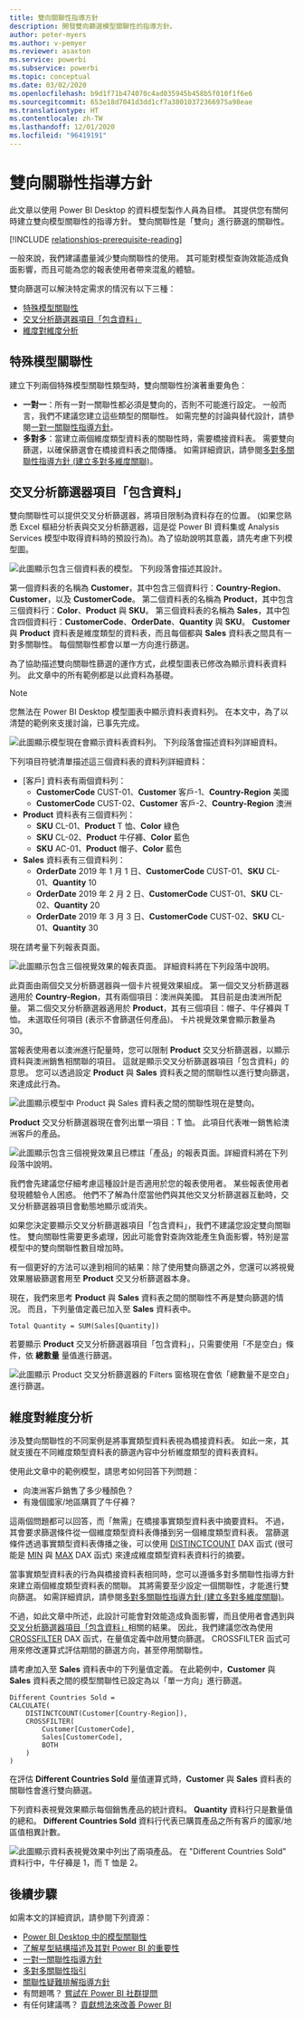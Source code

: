 ```yaml
---
title: 雙向關聯性指導方針
description: 開發雙向篩選模型關聯性的指導方針。
author: peter-myers
ms.author: v-pemyer
ms.reviewer: asaxton
ms.service: powerbi
ms.subservice: powerbi
ms.topic: conceptual
ms.date: 03/02/2020
ms.openlocfilehash: b9d1f71b474070c4ad035945b458b5f010f1f6e6
ms.sourcegitcommit: 653e18d7041d3dd1cf7a38010372366975a98eae
ms.translationtype: HT
ms.contentlocale: zh-TW
ms.lasthandoff: 12/01/2020
ms.locfileid: "96419191"
---
```

# <a name="bi-directional-relationship-guidance"></a>雙向關聯性指導方針

此文章以使用 Power BI Desktop 的資料模型製作人員為目標。 其提供您有關何時建立雙向模型關聯性的指導方針。 雙向關聯性是「雙向」進行篩選的關聯性。

[!INCLUDE [relationships-prerequisite-reading](includes/relationships-prerequisite-reading.md)]

一般來說，我們建議盡量減少雙向關聯性的使用。 其可能對模型查詢效能造成負面影響，而且可能為您的報表使用者帶來混亂的體驗。

雙向篩選可以解決特定需求的情況有以下三種：

- [特殊模型關聯性](#special-model-relationships)
- [交叉分析篩選器項目「包含資料」](#slicer-items-with-data)
- [維度對維度分析](#dimension-to-dimension-analysis)

## <a name="special-model-relationships"></a>特殊模型關聯性

建立下列兩個特殊模型關聯性類型時，雙向關聯性扮演著重要角色：

- **一對一**：所有一對一關聯性都必須是雙向的，否則不可能進行設定。 一般而言，我們不建議您建立這些類型的關聯性。 如需完整的討論與替代設計，請參閱[一對一關聯性指導方針](relationships-one-to-one.md)。
- **多對多**：當建立兩個維度類型資料表的關聯性時，需要橋接資料表。 需要雙向篩選，以確保篩選會在橋接資料表之間傳播。 如需詳細資訊，請參閱[多對多關聯性指導方針 (建立多對多維度關聯)](relationships-many-to-many.md#relate-many-to-many-dimensions)。

## <a name="slicer-items-with-data"></a>交叉分析篩選器項目「包含資料」

雙向關聯性可以提供交叉分析篩選器，將項目限制為資料存在的位置。 (如果您熟悉 Excel 樞紐分析表與交叉分析篩選器，這是從 Power BI 資料集或 Analysis Services 模型中取得資料時的預設行為)。為了協助說明其意義，請先考慮下列模型圖。

![此圖顯示包含三個資料表的模型。 下列段落會描述其設計。](media/relationships-bidirectional-filtering/sales-model-diagram.png)

第一個資料表的名稱為 **Customer**，其中包含三個資料行：**Country-Region**、**Customer**，以及 **CustomerCode**。 第二個資料表的名稱為 **Product**，其中包含三個資料行：**Color**、**Product** 與 **SKU**。 第三個資料表的名稱為 **Sales**，其中包含四個資料行：**CustomerCode**、**OrderDate**、**Quantity** 與 **SKU**。 **Customer** 與 **Product** 資料表是維度類型的資料表，而且每個都與 **Sales** 資料表之間具有一對多關聯性。 每個關聯性都會以單一方向進行篩選。

為了協助描述雙向關聯性篩選的運作方式，此模型圖表已修改為顯示資料表資料列。 此文章中的所有範例都是以此資料為基礎。

> [!NOTE]
> 您無法在 Power BI Desktop 模型圖表中顯示資料表資料列。 在本文中，為了以清楚的範例來支援討論，已事先完成。

![此圖顯示模型現在會顯示資料表資料列。 下列段落會描述資料列詳細資料。](media/relationships-bidirectional-filtering/sales-model-diagram-rows.png)

下列項目符號清單描述這三個資料表的資料列詳細資料：

- [客戶] 資料表有兩個資料列：
  - **CustomerCode** CUST-01、**Customer** 客戶-1、**Country-Region** 美國
  - **CustomerCode** CUST-02、**Customer** 客戶-2、**Country-Region** 澳洲
- **Product** 資料表有三個資料列：
  - **SKU** CL-01、**Product** T 恤、**Color** 綠色
  - **SKU** CL-02、**Product** 牛仔褲、**Color** 藍色
  - **SKU** AC-01、**Product** 帽子、**Color** 藍色
- **Sales** 資料表有三個資料列：
  - **OrderDate** 2019 年 1 月 1 日、**CustomerCode** CUST-01、**SKU** CL-01、**Quantity** 10
  - **OrderDate** 2019 年 2 月 2 日、**CustomerCode** CUST-01、**SKU** CL-02、**Quantity** 20
  - **OrderDate** 2019 年 3 月 3 日、**CustomerCode** CUST-02、**SKU** CL-01、**Quantity** 30

現在請考量下列報表頁面。

![此圖顯示包含三個視覺效果的報表頁面。 詳細資料將在下列段落中說明。](media/relationships-bidirectional-filtering/sales-report-no-bi-directional-filter.png)

此頁面由兩個交叉分析篩選器與一個卡片視覺效果組成。 第一個交叉分析篩選器適用於 **Country-Region**，其有兩個項目：澳洲與美國。 其目前是由澳洲所配量。 第二個交叉分析篩選器適用於 **Product**，其有三個項目：帽子、牛仔褲與 T 恤。 未選取任何項目 (表示不會篩選任何產品)。 卡片視覺效果會顯示數量為 30。

當報表使用者以澳洲進行配量時，您可以限制 **Product** 交叉分析篩選器，以顯示資料與澳洲銷售相關聯的項目。 這就是顯示交叉分析篩選器項目「包含資料」的意思。 您可以透過設定 **Product** 與 **Sales** 資料表之間的關聯性以進行雙向篩選，來達成此行為。

![此圖顯示模型中 Product 與 Sales 資料表之間的關聯性現在是雙向。](media/relationships-bidirectional-filtering/sales-model-diagram-rows-bi-directional-filter.png)

**Product** 交叉分析篩選器現在會列出單一項目：T 恤。 此項目代表唯一銷售給澳洲客戶的產品。

![此圖顯示包含三個視覺效果且已標註「產品」的報表頁面。詳細資料將在下列段落中說明。](media/relationships-bidirectional-filtering/sales-report-bi-directional-filter.png)

我們會先建議您仔細考慮這種設計是否適用於您的報表使用者。 某些報表使用者發現體驗令人困惑。 他們不了解為什麼當他們與其他交叉分析篩選器互動時，交叉分析篩選器項目會動態地顯示或消失。

如果您決定要顯示交叉分析篩選器項目「包含資料」，我們不建議您設定雙向關聯性。 雙向關聯性需要更多處理，因此可能會對查詢效能產生負面影響，特別是當模型中的雙向關聯性數目增加時。

有一個更好的方法可以達到相同的結果：除了使用雙向篩選之外，您還可以將視覺效果層級篩選套用至 **Product** 交叉分析篩選器本身。

現在，我們來思考 **Product** 與 **Sales** 資料表之間的關聯性不再是雙向篩選的情況。 而且，下列量值定義已加入至 **Sales** 資料表中。

```dax
Total Quantity = SUM(Sales[Quantity])
```

若要顯示 **Product** 交叉分析篩選器項目「包含資料」，只需要使用「不是空白」條件，依 **總數量** 量值進行篩選。

![此圖顯示 Product 交叉分析篩選器的 Filters 窗格現在會依「總數量不是空白」進行篩選。](media/relationships-bidirectional-filtering/filter-product-slicer-measure-is-not-blank.png)

## <a name="dimension-to-dimension-analysis"></a>維度對維度分析

涉及雙向關聯性的不同案例是將事實類型資料表視為橋接資料表。 如此一來，其就支援在不同維度類型資料表的篩選內容中分析維度類型的資料表資料。

使用此文章中的範例模型，請思考如何回答下列問題：

- 向澳洲客戶銷售了多少種顏色？
- 有幾個國家/地區購買了牛仔褲？

這兩個問題都可以回答，而「無需」在橋接事實類型資料表中摘要資料。 不過，其會要求篩選條件從一個維度類型資料表傳播到另一個維度類型資料表。 當篩選條件透過事實類型資料表傳播之後，可以使用 [DISTINCTCOUNT](/dax/distinctcount-function-dax) DAX 函式 (很可能是 [MIN](/dax/min-function-dax) 與 [MAX](/dax/max-function-dax) DAX 函式) 來達成維度類型資料表資料行的摘要。

當事實類型資料表的行為與橋接資料表相同時，您可以遵循多對多關聯性指導方針來建立兩個維度類型資料表的關聯。 其將需要至少設定一個關聯性，才能進行雙向篩選。 如需詳細資訊，請參閱[多對多關聯性指導方針 (建立多對多維度關聯)](relationships-many-to-many.md#relate-many-to-many-dimensions)。

不過，如此文章中所述，此設計可能會對效能造成負面影響，而且使用者會遇到與[交叉分析篩選器項目「包含資料」](#slicer-items-with-data)相關的結果。 因此，我們建議您改為使用 [CROSSFILTER](/dax/crossfilter-function) DAX 函式，在量值定義中啟用雙向篩選。 CROSSFILTER 函式可用來修改運算式評估期間的篩選方向，甚至停用關聯性。

請考慮加入至 **Sales** 資料表中的下列量值定義。 在此範例中，**Customer** 與 **Sales** 資料表之間的模型關聯性已設定為以「單一方向」進行篩選。

```dax
Different Countries Sold =
CALCULATE(
    DISTINCTCOUNT(Customer[Country-Region]),
    CROSSFILTER(
        Customer[CustomerCode],
        Sales[CustomerCode],
        BOTH
    )
)
```

在評估 **Different Countries Sold** 量值運算式時，**Customer** 與 **Sales** 資料表的關聯性會進行雙向篩選。

下列資料表視覺效果顯示每個銷售產品的統計資料。 **Quantity** 資料行只是數量值的總和。 **Different Countries Sold** 資料行代表已購買產品之所有客戶的國家/地區值相異計數。

![此圖顯示資料表視覺效果中列出了兩項產品。 在 "Different Countries Sold" 資料行中，牛仔褲是 1，而 T 恤是 2。](media/relationships-bidirectional-filtering/country-sales-crossfilter-function.png)

## <a name="next-steps"></a>後續步驟

如需本文的詳細資訊，請參閱下列資源：

- [Power BI Desktop 中的模型關聯性](../transform-model/desktop-relationships-understand.md)
- [了解星型結構描述及其對 Power BI 的重要性](star-schema.md)
- [一對一關聯性指導方針](relationships-one-to-one.md)
- [多對多關聯性指引](relationships-many-to-many.md)
- [關聯性疑難排解指導方針](relationships-troubleshoot.md)
- 有問題嗎？ [嘗試在 Power BI 社群提問](https://community.powerbi.com/)
- 有任何建議嗎？ [貢獻想法來改善 Power BI](https://ideas.powerbi.com/)